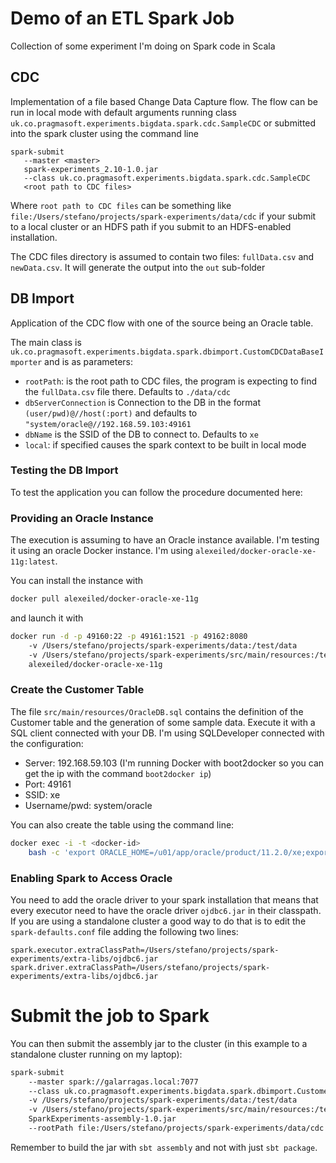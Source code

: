 # Demo of an ETL Spark Job

Collection of some experiment I'm doing on Spark code in Scala

## CDC

Implementation of a file based Change Data Capture flow. The flow can be run in local mode with default arguments running 
 class `uk.co.pragmasoft.experiments.bigdata.spark.cdc.SampleCDC` or submitted into the spark cluster using the command line
 
 ```
 spark-submit 
    --master <master> 
    spark-experiments_2.10-1.0.jar 
    --class uk.co.pragmasoft.experiments.bigdata.spark.cdc.SampleCDC 
    <root path to CDC files>
 ```

Where `root path to CDC files` can be something like `file:/Users/stefano/projects/spark-experiments/data/cdc` if your submit to a local cluster
or an HDFS path if you submit to an HDFS-enabled installation.

The CDC files directory is assumed to contain two files: `fullData.csv` and `newData.csv`. It will generate the output into the `out` sub-folder

## DB Import

Application of the CDC flow with one of the source being an Oracle table.

The main class is `uk.co.pragmasoft.experiments.bigdata.spark.dbimport.CustomCDCDataBaseImporter` and is as parameters:

* `rootPath`: is the root path to CDC files, the program is expecting to find the `fullData.csv` file there. Defaults to `./data/cdc`
* `dbServerConnection` is Connection to the DB in the format `(user/pwd)@//host(:port)` and defaults to `"system/oracle@//192.168.59.103:49161`
* `dbName` is the SSID of the DB to connect to. Defaults to `xe`
* `local`: if specified causes the spark context to be built in local mode

### Testing the DB Import

To test the application you can follow the procedure documented here: 

### Providing an Oracle Instance

The execution is assuming to have an Oracle instance available. I'm testing it using an oracle Docker instance. I'm using `alexeiled/docker-oracle-xe-11g:latest`.

You can install the instance with 

```bash
docker pull alexeiled/docker-oracle-xe-11g
```

and launch it with 

```bash
docker run -d -p 49160:22 -p 49161:1521 -p 49162:8080 
    -v /Users/stefano/projects/spark-experiments/data:/test/data 
    -v /Users/stefano/projects/spark-experiments/src/main/resources:/test/cfg 
    alexeiled/docker-oracle-xe-11g
```

### Create the Customer Table 

The file `src/main/resources/OracleDB.sql` contains the definition of the Customer table and the generation of some sample data. 
Execute it with a SQL client connected with your DB.
I'm using SQLDeveloper connected with the configuration: 

* Server: 192.168.59.103 (I'm running Docker with boot2docker so you can get the ip with the command `boot2docker ip`)
* Port: 49161
* SSID: xe
* Username/pwd: system/oracle

You can also create the table using the command line:

```bash
docker exec -i -t <docker-id>  
    bash -c 'export ORACLE_HOME=/u01/app/oracle/product/11.2.0/xe;export ORACLE_SID=XE;echo exit |  /u01/app/oracle/product/11.2.0/xe/bin/sqlplus system/oracle  @/test/cfg/OracleDB.sql'
```

### Enabling Spark to Access Oracle

You need to add the oracle driver to your spark installation that means that every executor need to have the oracle driver `ojdbc6.jar` in their classpath.
If you are using a standalone cluster a good way to do that is to edit the `spark-defaults.conf` file adding the following two lines:

```
spark.executor.extraClassPath=/Users/stefano/projects/spark-experiments/extra-libs/ojdbc6.jar
spark.driver.extraClassPath=/Users/stefano/projects/spark-experiments/extra-libs/ojdbc6.jar
```
 
# Submit the job to Spark 
 
You can then submit the assembly jar to the cluster (in this example to a standalone cluster running on my laptop):

```bash
spark-submit 
    --master spark://galarragas.local:7077 
    --class uk.co.pragmasoft.experiments.bigdata.spark.dbimport.CustomerCDCDataBaseImporter 
    -v /Users/stefano/projects/spark-experiments/data:/test/data 
    -v /Users/stefano/projects/spark-experiments/src/main/resources:/test/cfg
    SparkExperiments-assembly-1.0.jar 
    --rootPath file:/Users/stefano/projects/spark-experiments/data/cdc
```
 
Remember to build the jar with `sbt assembly` and not with just `sbt package`.  


